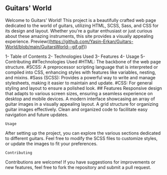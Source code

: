 ## Guitars' World
Welcome to Guitars' World! This project is a beautifully crafted web page dedicated to the world of guitars, utilizing HTML, SCSS, Sass, and CSS for its design and layout. Whether you're a guitar enthusiast or just curious about these amazing instruments, this site provides a visually appealing experience.
Preview((https://github.com/Yasin-Erkan/Guitars-World/blob/main/GuitarsWorld--gif.gif))

1- Table of Contents
2- Technologies Used
3- Features
4- Usage
5- Contributing
  ##Technologies Used
#HTML: The backbone of the web page structure.
#SCSS: A preprocessor scripting language that is interpreted or compiled into CSS, enhancing styles with features like variables, nesting, and mixins.
#Sass (SCSS): Provides a powerful way to write and manage stylesheets, making it easier to maintain and update.
#CSS: For general styling and layout to ensure a polished look.
    ## Features
Responsive design that adapts to various screen sizes, ensuring a seamless experience on desktop and mobile devices.
A modern interface showcasing an array of guitar images in a visually appealing layout.
A grid structure for organizing guitar images effectively.
Clean and organized code to facilitate easy navigation and future updates.

    Usage
After setting up the project, you can explore the various sections dedicated to different guitars. Feel free to modify the SCSS files to customize styles, or update the images to fit your preferences.

    Contributing
Contributions are welcome! If you have suggestions for improvements or new features, feel free to fork the repository and submit a pull request.
